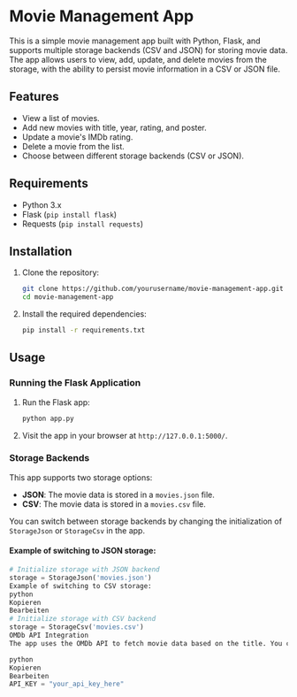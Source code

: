 # Movie Management App

This is a simple movie management app built with Python, Flask, and supports multiple storage backends (CSV and JSON) for storing movie data. The app allows users to view, add, update, and delete movies from the storage, with the ability to persist movie information in a CSV or JSON file.

## Features

- View a list of movies.
- Add new movies with title, year, rating, and poster.
- Update a movie's IMDb rating.
- Delete a movie from the list.
- Choose between different storage backends (CSV or JSON).

## Requirements

- Python 3.x
- Flask (`pip install flask`)
- Requests (`pip install requests`)

## Installation

1. Clone the repository:

    ```bash
    git clone https://github.com/yourusername/movie-management-app.git
    cd movie-management-app
    ```

2. Install the required dependencies:

    ```bash
    pip install -r requirements.txt
    ```

## Usage

### Running the Flask Application

1. Run the Flask app:

    ```bash
    python app.py
    ```

2. Visit the app in your browser at `http://127.0.0.1:5000/`.

### Storage Backends

This app supports two storage options:

- **JSON**: The movie data is stored in a `movies.json` file.
- **CSV**: The movie data is stored in a `movies.csv` file.

You can switch between storage backends by changing the initialization of `StorageJson` or `StorageCsv` in the app.

#### Example of switching to JSON storage:

```python
# Initialize storage with JSON backend
storage = StorageJson('movies.json')
Example of switching to CSV storage:
python
Kopieren
Bearbeiten
# Initialize storage with CSV backend
storage = StorageCsv('movies.csv')
OMDb API Integration
The app uses the OMDb API to fetch movie data based on the title. You can replace the default API key in the code with your own key by signing up at OMDb.

python
Kopieren
Bearbeiten
API_KEY = "your_api_key_here"